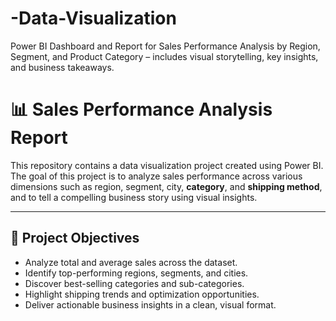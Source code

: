 # -Data-Visualization
Power BI Dashboard and Report for Sales Performance Analysis by Region, Segment, and Product Category – includes visual storytelling, key insights, and business takeaways.
# 📊 Sales Performance Analysis Report

This repository contains a data visualization project created using Power BI. The goal of this project is to analyze sales performance across various dimensions such as region, segment, city, **category**, and **shipping method**, and to tell a compelling business story using visual insights.

---

## 🧾 Project Objectives

- Analyze total and average sales across the dataset.
- Identify top-performing regions, segments, and cities.
- Discover best-selling categories and sub-categories.
- Highlight shipping trends and optimization opportunities.
- Deliver actionable business insights in a clean, visual format.
